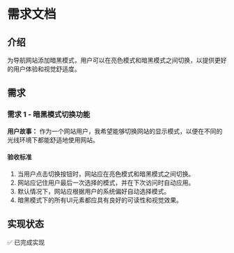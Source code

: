# 需求文档

## 介绍

为导航网站添加暗黑模式，用户可以在亮色模式和暗黑模式之间切换，以提供更好的用户体验和视觉舒适度。

## 需求

### 需求 1 - 暗黑模式切换功能

**用户故事：** 作为一个网站用户，我希望能够切换网站的显示模式，以便在不同的光线环境下都能舒适地使用网站。

#### 验收标准

1. 当用户点击切换按钮时，网站应在亮色模式和暗黑模式之间切换。
2. 网站应记住用户最后一次选择的模式，并在下次访问时自动应用。
3. 默认情况下，网站应根据用户的系统偏好自动选择模式。
4. 暗黑模式下的所有UI元素都应具有良好的可读性和视觉效果。

## 实现状态

✅ 已完成实现